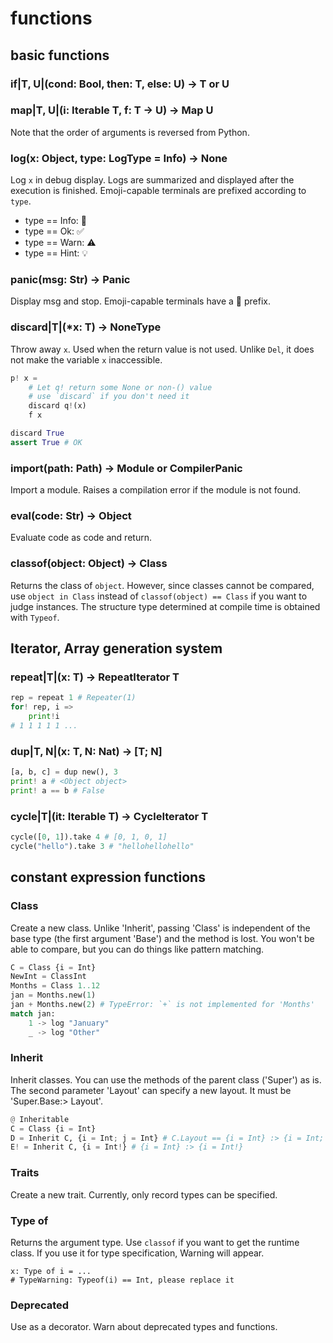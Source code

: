 # functions

## basic functions

### if|T, U|(cond: Bool, then: T, else: U) -> T or U

### map|T, U|(i: Iterable T, f: T -> U) -> Map U

Note that the order of arguments is reversed from Python.

### log(x: Object, type: LogType = Info) -> None

Log `x` in debug display. Logs are summarized and displayed after the execution is finished.
Emoji-capable terminals are prefixed according to `type`.

* type == Info: 💬
* type == Ok: ✅
* type == Warn: ⚠️
* type == Hint: 💡

### panic(msg: Str) -> Panic

Display msg and stop.
Emoji-capable terminals have a 🚨 prefix.

### discard|T|(*x: T) -> NoneType

Throw away `x`. Used when the return value is not used. Unlike `Del`, it does not make the variable `x` inaccessible.

```python
p! x =
    # Let q! return some None or non-() value
    # use `discard` if you don't need it
    discard q!(x)
    f x

discard True
assert True # OK
```

### import(path: Path) -> Module or CompilerPanic

Import a module. Raises a compilation error if the module is not found.

### eval(code: Str) -> Object

Evaluate code as code and return.

### classof(object: Object) -> Class

Returns the class of `object`.
However, since classes cannot be compared, use `object in Class` instead of `classof(object) == Class` if you want to judge instances.
The structure type determined at compile time is obtained with `Typeof`.

## Iterator, Array generation system

### repeat|T|(x: T) -> RepeatIterator T

```python
rep = repeat 1 # Repeater(1)
for! rep, i =>
    print!i
# 1 1 1 1 1 ...
```

### dup|T, N|(x: T, N: Nat) -> [T; N]

```python
[a, b, c] = dup new(), 3
print! a # <Object object>
print! a == b # False
```

### cycle|T|(it: Iterable T) -> CycleIterator T

```python
cycle([0, 1]).take 4 # [0, 1, 0, 1]
cycle("hello").take 3 # "hellohellohello"
```

## constant expression functions

### Class

Create a new class. Unlike 'Inherit', passing 'Class' is independent of the base type (the first argument 'Base') and the method is lost.
You won't be able to compare, but you can do things like pattern matching.

```python
C = Class {i = Int}
NewInt = ClassInt
Months = Class 1..12
jan = Months.new(1)
jan + Months.new(2) # TypeError: `+` is not implemented for 'Months'
match jan:
    1 -> log "January"
    _ -> log "Other"
```


### Inherit

Inherit classes. You can use the methods of the parent class ('Super') as is. The second parameter 'Layout' can specify a new layout.
It must be 'Super.Base:> Layout'.
```python
@ Inheritable
C = Class {i = Int}
D = Inherit C, {i = Int; j = Int} # C.Layout == {i = Int} :> {i = Int; j = Int}
E! = Inherit C, {i = Int!} # {i = Int} :> {i = Int!}
```

### Traits

Create a new trait. Currently, only record types can be specified.

### Type of

Returns the argument type. Use `classof` if you want to get the runtime class.
If you use it for type specification, Warning will appear.

```python,compile_warn
x: Type of i = ...
# TypeWarning: Typeof(i) == Int, please replace it
```

### Deprecated

Use as a decorator. Warn about deprecated types and functions.
